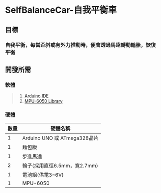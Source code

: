 # SelfBalanceCar-自我平衡車

## 目標

### 自我平衡，每當歪斜或有外力推動時，便會透過馬達轉動輪胎，恢復平衡

## 開發所需

###  軟體
> 1. [Arduino IDE][Arduino IDE]
> 2. [MPU-6050 Library][MPU-6050 Library]

### 硬體
| 數量 | 硬體名稱                     |
|------|------------------------------|
| 1    | Arduino UNO 或 ATmega328晶片 |
| 1    | 麵包版                       |
| 1    | 步進馬達                     |
| 2    | 輪子(採用直徑6.5mm，寬2.7mm) |
| 1    | 電池組(供電3~6V)             |
| 1    | MPU-6050                     |



[MPU-6050 Library]: https://github.com/jrowberg/i2cdevlib/tree/master/Arduino/MPU6050
[Arduino IDE]: https://www.arduino.cc/en/Main/Software